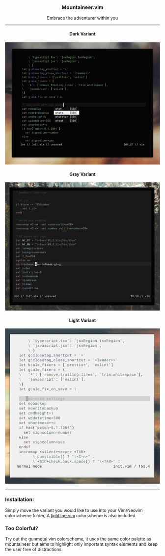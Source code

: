 <h3 align="center">Mountaineer.vim</h2>
<p align="center">Embrace the adventurer within you</p>
<hr />

<h4 align="center">Dark Variant</h4>

<p align="center"

![img](scrots/2020-08-28_11-24-06.png)

</p>

<h4 align="center">Gray Variant</h4>

<p align="center"

![img](scrots/2020-08-28_11-29-54.png)

</p>

<h4 align="center">Light Variant</h4>

<p align="center"

![img](scrots/light-variant.png)

</p>

</p>

***

### Installation:
Simply move the variant you would like to use into your Vim/Neovim colorscheme folder, A [lightline.vim](https://github.com/itchyny/lightline.vim) colorscheme is also included.

### Too Colorful?
Try out the [gunmetal.vim](https://github.com/co1ncidence/gunmetal) colorscheme, it uses the same color palette as mountaineer but aims to highlight only important syntax elements and keep the user free of distractions.
